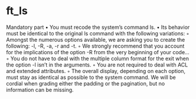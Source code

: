 # ft_ls

Mandatory part
• You must recode the system’s command ls.
• Its behavior must be identical to the original ls command with the following variations:
◦ Amongst the numerous options available, we are asking you to create the
following: -l, -R, -a, -r and -t.
◦ We strongly recommend that you account for the implications of the
option -R from the very beginning of your code...
◦ You do not have to deal with the multiple column format for the exit when
the option -l isn’t in the arguments.
◦ You are not required to deal with ACL and extended attributes.
◦ The overall display, depending on each option, must stay as identical as possible to the system command. We will be cordial when grading either the
padding or the pagination, but no information can be missing.
